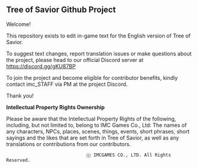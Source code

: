 ## Tree of Savior Github Project

Welcome!

This repository exists to edit in-game text for the English version of Tree of Savior.

To suggest text changes, report translation issues or make questions about the project, please head to our official Discord server at https://discord.gg/gKU87BP

To join the project and become eligible for contributor benefits, kindly contact imc_STAFF via PM at the project Discord.

Thank you!


**Intellectual Property Rights Ownership**

Please be aware that the Intellectual Property Rights of the following, including, but not limited to, belong to IMC Games Co., Ltd: The names of any characters, NPCs, places, scenes, things, events, short phrases, short sayings and the likes that are set forth in Tree of Savior, as well as any translations or contributions from our contributors.

                                  ⓒ IMCGAMES CO., LTD. All Rights Reserved.
